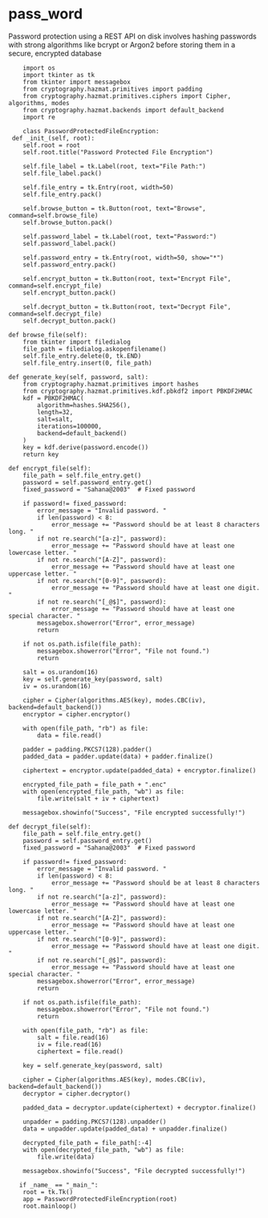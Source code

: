 # pass_word
Password protection using a REST API on disk involves hashing passwords with strong algorithms like bcrypt or Argon2 before storing them in a secure, encrypted database

        import os
        import tkinter as tk
        from tkinter import messagebox
        from cryptography.hazmat.primitives import padding
        from cryptography.hazmat.primitives.ciphers import Cipher, algorithms, modes
        from cryptography.hazmat.backends import default_backend
        import re

        class PasswordProtectedFileEncryption:
     def _init_(self, root):
        self.root = root
        self.root.title("Password Protected File Encryption")

        self.file_label = tk.Label(root, text="File Path:")
        self.file_label.pack()

        self.file_entry = tk.Entry(root, width=50)
        self.file_entry.pack()

        self.browse_button = tk.Button(root, text="Browse", command=self.browse_file)
        self.browse_button.pack()

        self.password_label = tk.Label(root, text="Password:")
        self.password_label.pack()

        self.password_entry = tk.Entry(root, width=50, show="*")
        self.password_entry.pack()

        self.encrypt_button = tk.Button(root, text="Encrypt File", command=self.encrypt_file)
        self.encrypt_button.pack()

        self.decrypt_button = tk.Button(root, text="Decrypt File", command=self.decrypt_file)
        self.decrypt_button.pack()

    def browse_file(self):
        from tkinter import filedialog
        file_path = filedialog.askopenfilename()
        self.file_entry.delete(0, tk.END)
        self.file_entry.insert(0, file_path)

    def generate_key(self, password, salt):
        from cryptography.hazmat.primitives import hashes
        from cryptography.hazmat.primitives.kdf.pbkdf2 import PBKDF2HMAC
        kdf = PBKDF2HMAC(
            algorithm=hashes.SHA256(),
            length=32,
            salt=salt,
            iterations=100000,
            backend=default_backend()
        )
        key = kdf.derive(password.encode())
        return key

    def encrypt_file(self):
        file_path = self.file_entry.get()
        password = self.password_entry.get()
        fixed_password = "Sahana@2003"  # Fixed password

        if password!= fixed_password:
            error_message = "Invalid password. "
            if len(password) < 8:
                error_message += "Password should be at least 8 characters long. "
            if not re.search("[a-z]", password):
                error_message += "Password should have at least one lowercase letter. "
            if not re.search("[A-Z]", password):
                error_message += "Password should have at least one uppercase letter. "
            if not re.search("[0-9]", password):
                error_message += "Password should have at least one digit. "
            if not re.search("[_@$]", password):
                error_message += "Password should have at least one special character. "
            messagebox.showerror("Error", error_message)
            return

        if not os.path.isfile(file_path):
            messagebox.showerror("Error", "File not found.")
            return

        salt = os.urandom(16)
        key = self.generate_key(password, salt)
        iv = os.urandom(16)

        cipher = Cipher(algorithms.AES(key), modes.CBC(iv), backend=default_backend())
        encryptor = cipher.encryptor()

        with open(file_path, "rb") as file:
            data = file.read()

        padder = padding.PKCS7(128).padder()
        padded_data = padder.update(data) + padder.finalize()

        ciphertext = encryptor.update(padded_data) + encryptor.finalize()

        encrypted_file_path = file_path + ".enc"
        with open(encrypted_file_path, "wb") as file:
            file.write(salt + iv + ciphertext)

        messagebox.showinfo("Success", "File encrypted successfully!")

    def decrypt_file(self):
        file_path = self.file_entry.get()
        password = self.password_entry.get()
        fixed_password = "Sahana@2003"  # Fixed password

        if password!= fixed_password:
            error_message = "Invalid password. "
            if len(password) < 8:
                error_message += "Password should be at least 8 characters long. "
            if not re.search("[a-z]", password):
                error_message += "Password should have at least one lowercase letter. "
            if not re.search("[A-Z]", password):
                error_message += "Password should have at least one uppercase letter. "
            if not re.search("[0-9]", password):
                error_message += "Password should have at least one digit. "
            if not re.search("[_@$]", password):
                error_message += "Password should have at least one special character. "
            messagebox.showerror("Error", error_message)
            return

        if not os.path.isfile(file_path):
            messagebox.showerror("Error", "File not found.")
            return

        with open(file_path, "rb") as file:
            salt = file.read(16)
            iv = file.read(16)
            ciphertext = file.read()

        key = self.generate_key(password, salt)

        cipher = Cipher(algorithms.AES(key), modes.CBC(iv), backend=default_backend())
        decryptor = cipher.decryptor()

        padded_data = decryptor.update(ciphertext) + decryptor.finalize()

        unpadder = padding.PKCS7(128).unpadder()
        data = unpadder.update(padded_data) + unpadder.finalize()

        decrypted_file_path = file_path[:-4]
        with open(decrypted_file_path, "wb") as file:
            file.write(data)

        messagebox.showinfo("Success", "File decrypted successfully!")

       if _name_ == "_main_":
        root = tk.Tk()
        app = PasswordProtectedFileEncryption(root)
        root.mainloop()
